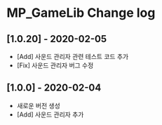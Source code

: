 # MP_GameLib Change log

## [1.0.20] - 2020-02-05

- [Add] 사운드 관리자 관련 테스트 코드 추가
- [Fix] 사운드 관리자 버그 수정

## [1.0.0] - 2020-02-04

- 새로운 버전 생성
- [Add] 사운드 관리자 추가
